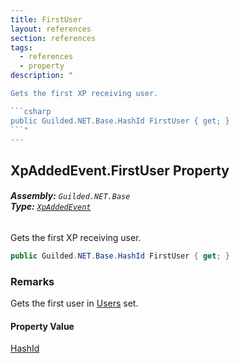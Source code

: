 ```yaml
---
title: FirstUser
layout: references
section: references
tags:
  - references
  - property
description: "

Gets the first XP receiving user.

```csharp
public Guilded.NET.Base.HashId FirstUser { get; }
```"
---
```


## XpAddedEvent.FirstUser Property
###### **Assembly:** `Guilded.NET.Base`<br/>**Type:** [`XpAddedEvent`](XpAddedEvent 'Guilded.NET.Base.Events.XpAddedEvent')

Gets the first XP receiving user.

```csharp
public Guilded.NET.Base.HashId FirstUser { get; }
```

### Remarks
  
Gets the first user in [Users](XpAddedEvent.Users 'Guilded.NET.Base.Events.XpAddedEvent.Users') set.

#### Property Value
[HashId](HashId 'Guilded.NET.Base.HashId')